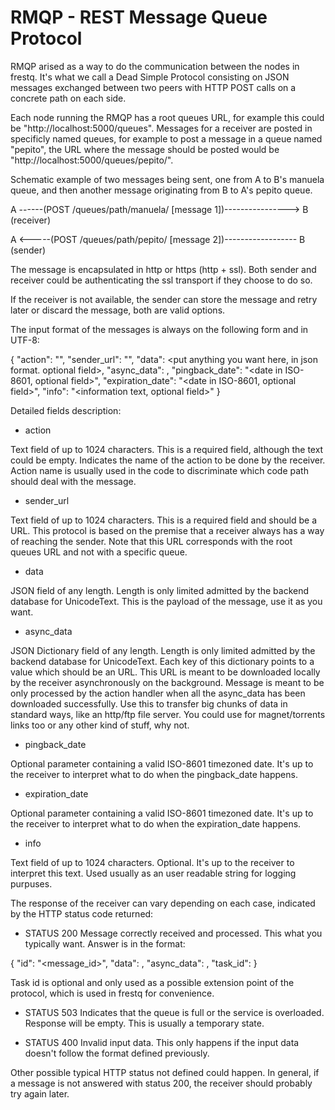 RMQP - REST Message Queue Protocol
==================================

RMQP arised as a way to do the communication between the nodes in frestq. It's
what we call a Dead Simple Protocol consisting on JSON messages exchanged
between two peers with HTTP POST calls on a concrete path on each side.

Each node running the RMQP has a root queues URL, for example this could be
"http://localhost:5000/queues". Messages for a receiver are posted in specificly
named queues, for example to post a message in a queue named "pepito", the
URL where the message should be posted would be
"http://localhost:5000/queues/pepito/".

Schematic example of two messages being sent, one from A to B's manuela queue,
and then another message originating from B to A's pepito queue.

A ------(POST /queues/path/manuela/ [message 1])----------------> B (receiver)


A <-----(POST /queues/path/pepito/ [message 2])------------------ B (sender)

The message is encapsulated in http or https (http + ssl). Both sender and
receiver could be authenticating the ssl transport if they choose to do so.

If the receiver is not available, the sender can store the message and retry
later or discard the message, both are valid options.

The input format of the messages is always on the following form and in UTF-8:

{
    "action": "<action text of the message. required field>",
    "sender_url": "<URL where the receiver can send messages to. required field>",
    "data": <put anything you want here, in json format. optional field>,
    "async_data": <see below information about async data. optional field>,
    "pingback_date": "<date in ISO-8601, optional field>",
    "expiration_date": "<date in ISO-8601, optional field>",
    "info": "<information text, optional field>"
}

Detailed fields description:

* action

 Text field of up to 1024 characters. This is a required field, although the
 text could be empty. Indicates the name of the action to be done by the
 receiver. Action name is usually used in the code to discriminate which code
 path should deal with the message.

* sender_url

 Text field of up to 1024 characters. This is a required field and should be a
 URL. This protocol is based on the premise that a receiver always has a way
 of reaching the sender. Note that this URL corresponds with the root queues
 URL and not with a specific queue.

* data

 JSON field of any length. Length is only limited admitted by the backend
 database for UnicodeText. This is the payload of the message, use it as you
 want.

* async_data

 JSON Dictionary field of any length. Length is only limited admitted by the
 backend database for UnicodeText. Each key of this dictionary points to a
 value which should be an URL. This URL is meant to be downloaded locally by the
 receiver asynchronously on the background. Message is meant to be only
 processed by the action handler when all the async_data has been downloaded
 successfully. Use this to transfer big chunks of data in standard ways, like
 an http/ftp file server. You could use for magnet/torrents links too or any
 other kind of stuff, why not.

* pingback_date

 Optional parameter containing a valid ISO-8601 timezoned date. It's up to the
 receiver to interpret what to do when the pingback_date happens.

* expiration_date

 Optional parameter containing a valid ISO-8601 timezoned date. It's up to the
 receiver to interpret what to do when the expiration_date happens.

* info

 Text field of up to 1024 characters. Optional. It's up to the receiver to
 interpret this text. Used usually as an user readable string for logging
 purpuses.

The response of the receiver can vary depending on each case, indicated by the
HTTP status code returned:

* STATUS 200
 Message correctly received and processed. This what you typically want. Answer
 is in the format:

 {
    "id": "<message_id>",
    "data": <output data>,
    "async_data": <output data>,
    "task_id": <optional id>
 }

 Task id is optional and only used as a possible extension point of the
 protocol, which is used in frestq for convenience.

* STATUS 503
 Indicates that the queue is full or the service is overloaded. Response will be
 empty. This is usually a temporary state.

* STATUS 400
 Invalid input data. This only happens if the input data doesn't follow the
 format defined previously.

Other possible typical HTTP status not defined could happen. In general, if a
message is not answered with status 200, the receiver should probably try again
later.